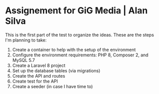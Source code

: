 # Assignement for GiG Media | Alan Silva

This is the first part of the test to organize the ideas. These are the steps I'm planning to take:
1. Create a container to help with the setup of the environment
1. Configure the environment requirements: PHP 8, Composer 2, and MySQL 5.7
1. Create a Laravel 8 project
1. Set up the database tables (via migrations)
1. Create the API and routes
1. Create test for the API
1. Create a seeder (in case I have time to)